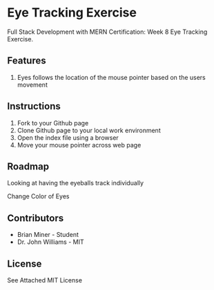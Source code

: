# Eye Tracking Exercise
<p>Full Stack Development with MERN Certification: Week 8 Eye Tracking Exercise.</p>
<h2>Features</h2>
<ol>
<li>Eyes follows the location of the mouse pointer based on the users movement</li>
</ol>
<h2>Instructions</h2>
<ol>
<li>Fork to your Github page</li>
<li>Clone Github page to your local work environment</li>
<li>Open the index file using a browser</li>
<li>Move your mouse pointer across web page</li>
</ol>
<h2>Roadmap</h2>
<p>Looking at having the eyeballs track individually</p>
<p>Change Color of Eyes</p>
<h2>Contributors</h2>
<ul>
  <li>Brian Miner - Student</li>
  <li>Dr. John Williams - MIT</li>
 </ul>
<h2>License</h2>
  <p>See Attached MIT License</p>
